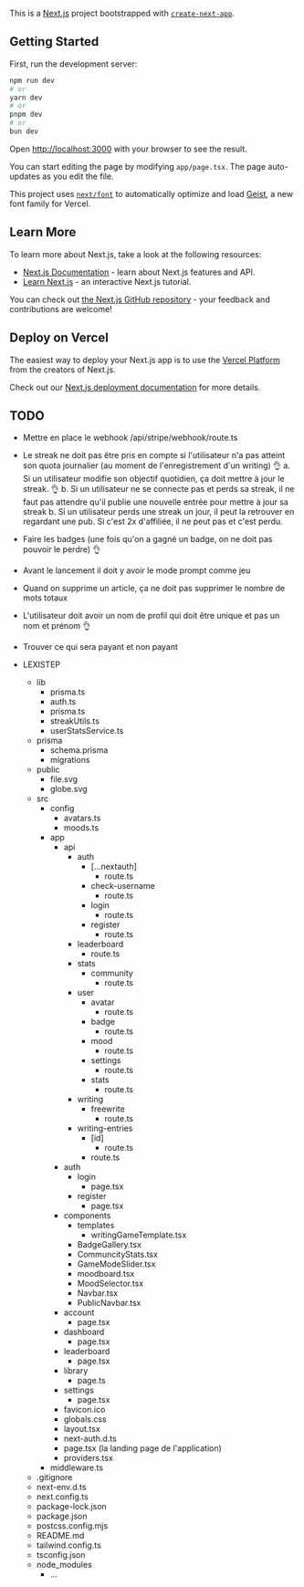 This is a [Next.js](https://nextjs.org) project bootstrapped with [`create-next-app`](https://nextjs.org/docs/app/api-reference/cli/create-next-app).

## Getting Started

First, run the development server:

```bash
npm run dev
# or
yarn dev
# or
pnpm dev
# or
bun dev
```

Open [http://localhost:3000](http://localhost:3000) with your browser to see the result.

You can start editing the page by modifying `app/page.tsx`. The page auto-updates as you edit the file.

This project uses [`next/font`](https://nextjs.org/docs/app/building-your-application/optimizing/fonts) to automatically optimize and load [Geist](https://vercel.com/font), a new font family for Vercel.

## Learn More

To learn more about Next.js, take a look at the following resources:

- [Next.js Documentation](https://nextjs.org/docs) - learn about Next.js features and API.
- [Learn Next.js](https://nextjs.org/learn) - an interactive Next.js tutorial.

You can check out [the Next.js GitHub repository](https://github.com/vercel/next.js) - your feedback and contributions are welcome!

## Deploy on Vercel

The easiest way to deploy your Next.js app is to use the [Vercel Platform](https://vercel.com/new?utm_medium=default-template&filter=next.js&utm_source=create-next-app&utm_campaign=create-next-app-readme) from the creators of Next.js.

Check out our [Next.js deployment documentation](https://nextjs.org/docs/app/building-your-application/deploying) for more details.

## TODO 

- Mettre en place le webhook /api/stripe/webhook/route.ts
- Le streak ne doit pas être pris en compte si l'utilisateur n'a pas atteint son quota journalier (au moment de l'enregistrement d'un writing) 👌
  a. Si un utilisateur modifie son objectif quotidien, ça doit mettre à jour le streak. 👌
  b. Si un utilisateur ne se connecte pas et perds sa streak, il ne faut pas attendre qu'il publie une nouvelle entrée pour mettre à jour sa streak
  b. Si un utilisateur perds une streak un jour, il peut la retrouver en regardant une pub. Si c'est 2x d'affiliée, il ne peut pas et c'est perdu. 
- Faire les badges (une fois qu'on a gagné un badge, on ne doit pas pouvoir le perdre) 👌
- Avant le lancement il doit y avoir le mode prompt comme jeu
- Quand on supprime un article, ça ne doit pas supprimer le nombre de mots totaux
- L'utilisateur doit avoir un nom de profil qui doit être unique et pas un nom et prénom 👌
- Trouver ce qui sera payant et non payant

- LEXISTEP
  - lib
    - prisma.ts
    - auth.ts
    - prisma.ts
    - streakUtils.ts
    - userStatsService.ts
  - prisma
    - schema.prisma
    - migrations
  - public
    - file.svg
    - globe.svg
  - src
    - config
      - avatars.ts
      - moods.ts
    - app
      - api
        - auth
          - [...nextauth]
            - route.ts
          - check-username
            - route.ts
          - login
            - route.ts
          - register
            - route.ts
        - leaderboard
          - route.ts
        - stats
          - community
            - route.ts
        - user
          - avatar
            - route.ts
          - badge
            - route.ts
          - mood
            - route.ts
          - settings
            - route.ts
          - stats
            - route.ts
        - writing
          - freewrite
            - route.ts
        - writing-entries
          - [id]
            - route.ts
          - route.ts
      - auth
        - login
          - page.tsx
        - register
          - page.tsx
      - components
        - templates
          - writingGameTemplate.tsx
        - BadgeGallery.tsx
        - CommuncityStats.tsx
        - GameModeSlider.tsx
        - moodboard.tsx
        - MoodSelector.tsx
        - Navbar.tsx
        - PublicNavbar.tsx
      - account
        - page.tsx
      - dashboard
        - page.tsx
      - leaderboard
        - page.tsx
      - library
        - page.ts
      - settings
        - page.tsx
      - favicon.ico
      - globals.css
      - layout.tsx
      - next-auth.d.ts
      - page.tsx (la landing page de l'application)
      - providers.tsx
    - middleware.ts
  - .gitignore
  - next-env.d.ts
  - next.config.ts
  - package-lock.json
  - package.json
  - postcss.config.mjs
  - README.md
  - tailwind.config.ts
  - tsconfig.json
  - node_modules
    - ...
